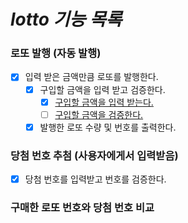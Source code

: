 # _lotto 기능 목록_

### 로또 발행 (자동 발행)
+ [x] 입력 받은 금액만큼 로또를 발행한다.
    + [x] 구입할 금액을 입력 받고 검증한다.
      + [x] [구입할 금액을 입력 받는다.](docs/viewREADME.md)
      + [ ] [구입할 금액을 검증한다.](docs/validateREADME.md)
    + [x] 발행한 로또 수량 및 번호를 출력한다.
### 당첨 번호 추첨 (사용자에게서 입력받음)
- [x] 당첨 번호를 입력받고 번호를 검증한다.
### 구매한 로또 번호와 당첨 번호 비교







